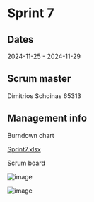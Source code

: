 # Sprint 7
## Dates
2024-11-25 - 2024-11-29

## Scrum master
Dimitrios Schoinas 65313

## Management info
Burndown chart

[Sprint7.xlsx](https://github.com/user-attachments/files/18038076/Sprint7.xlsx)

Scrum board

![image](https://github.com/user-attachments/assets/18eb6e16-298e-47cc-94d0-d49e140d15c7)

![image](https://github.com/user-attachments/assets/e33f215c-0fd0-44bc-8ecf-b9027ce9f2f4)

